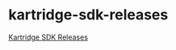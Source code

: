 # kartridge-sdk-releases

[Kartridge SDK Releases](https://github.com/kongregate/kartridge-sdk-releases/releases)
